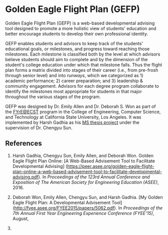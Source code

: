 # Golden Eagle Flight Plan (GEFP)

Golden Eagle Flight Plan (GEFP) is a web-based developmental advising tool
designed to promote a more holistic view of students' education and better
encourage students to develop their own professional identity.

GEFP enables students and advisors to keep track of the students' educational
goals, or milestones, and progress toward reaching those milestones. Each
milestone is classified both by the level at which advisors
believe students should aim to complete and by the dimension of the student's
college education under which that milestone falls. Thus the flight plan forms
a matrix divided into stages of their career (i.e., from pre-frosh through
senior level) and into *runways*, which we categorized as 1) academic
performance; 2) career preparation; and 3) leadership & community engagement.
Advisors for each degree program collaborate to identify the milestones most
appropriate for students in that major throughout the various stages of the
program.

GEFP was designed by Dr. Emily Allen and Dr. Deborah S. Won as part of the
[FYrE@ECST](http://www.calstatela.edu/ecst/fyre) program in the College of
Engineering, Computer Science, and Technology at California State University,
Los Angeles. It was implemented by Harsh Gadhia as his
[MS thesis project](https://csns.calstatela.edu/download?fileId=5367971) under
the supervision of Dr. Chengyu Sun.

## References

1. Harsh Gadhia, Chengyu Sun, Emily Allen, and Deborah Won. Golden Eagle Flight
Plan Online: [A Web-Based Advisement Tool to Facilitate Developmental Advising]
(https://peer.asee.org/golden-eagle-flight-plan-online-a-web-based-advisement-tool-to-facilitate-developmental-advising.pdf).
In *Proceedings of the 123rd Annual Conference and Exposition of The American
Society for Engineering Education (ASEE)*, 2016.

2. Deborah Won, Emily Allen, Chengyu Sun, and Harsh Gadhia. [My Golden Eagle
Flight Plan: A Developmental Advisement Tool]
(http://fyee.asee.org/FYEE2015/papers/5062.pdf). In *Proceedings of the
7th Annual First Year Engineering Experience Conference (FYEE'15)*, August,
2015.

